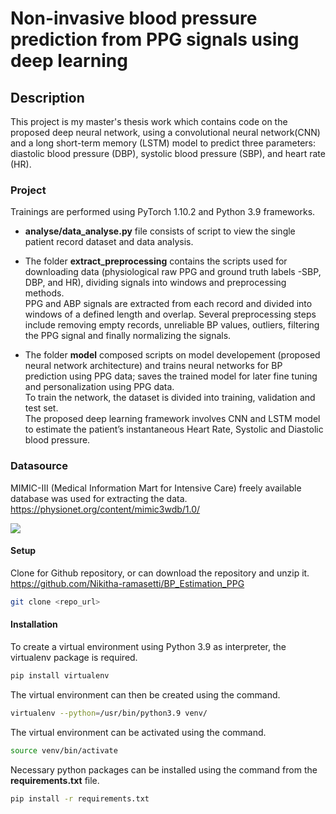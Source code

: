 # Non-invasive blood pressure prediction from PPG signals using deep learning

## Description

This project is my master's thesis work which contains code on the 
proposed deep neural network, using a convolutional neural network(CNN)
and a long short-term memory (LSTM) model to predict three parameters: 
diastolic blood pressure (DBP), systolic blood pressure (SBP), and heart rate (HR).


### Project
Trainings are performed using PyTorch 1.10.2 and Python 3.9 frameworks. 

- **analyse/data_analyse.py** file consists of script to view the single patient record dataset and data analysis.


- The folder **extract_preprocessing** contains the scripts used for downloading data (physiological raw PPG 
and ground truth labels -SBP, DBP, and HR), dividing signals into windows and preprocessing methods.\
PPG and ABP signals are extracted from each record and divided 
into windows of a defined length and overlap. Several preprocessing 
steps include removing empty records, unreliable BP values, outliers, filtering the PPG signal 
and finally normalizing the signals. 


- The folder **model** composed scripts on model developement (proposed neural 
network architecture) and trains neural networks for BP prediction
using PPG data; saves the trained model for later fine tuning and 
personalization using PPG data.\
To train the network, the dataset is divided into training, validation and test set.\
The proposed deep learning framework involves CNN and LSTM model to estimate the patient’s instantaneous
Heart Rate, Systolic and Diastolic blood pressure.



### Datasource
MIMIC-III (Medical Information Mart for Intensive Care) freely
available database was used for extracting the data.\
https://physionet.org/content/mimic3wdb/1.0/


![](/Users/nikitha/Desktop/db.png)




#### Setup

Clone for Github repository, or can download the repository and unzip it.\
https://github.com/Nikitha-ramasetti/BP_Estimation_PPG

```sh
git clone <repo_url>
```


#### Installation
To create a virtual environment using Python 3.9 as interpreter,
 the virtualenv package is required. 
 
```sh
pip install virtualenv
```

The virtual environment can then be created using the command.
```sh
virtualenv --python=/usr/bin/python3.9 venv/
```


The virtual environment can be activated using the command.
```sh
source venv/bin/activate
```

Necessary python packages can be installed using the
command from the **requirements.txt** file.

```sh
pip install -r requirements.txt
```



